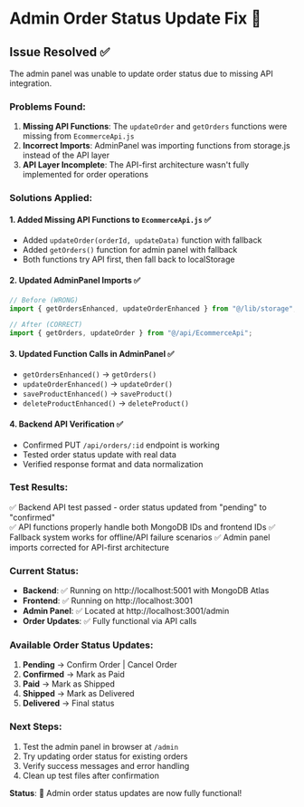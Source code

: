 # Admin Order Status Update Fix 🔧

## Issue Resolved ✅

The admin panel was unable to update order status due to missing API integration.

### Problems Found:

1. **Missing API Functions**: The `updateOrder` and `getOrders` functions were missing from `EcommerceApi.js`
2. **Incorrect Imports**: AdminPanel was importing functions from storage.js instead of the API layer
3. **API Layer Incomplete**: The API-first architecture wasn't fully implemented for order operations

### Solutions Applied:

#### 1. Added Missing API Functions to `EcommerceApi.js` ✅
- Added `updateOrder(orderId, updateData)` function with fallback
- Added `getOrders()` function for admin panel with fallback  
- Both functions try API first, then fall back to localStorage

#### 2. Updated AdminPanel Imports ✅
```javascript
// Before (WRONG)
import { getOrdersEnhanced, updateOrderEnhanced } from "@/lib/storage";

// After (CORRECT)  
import { getOrders, updateOrder } from "@/api/EcommerceApi";
```

#### 3. Updated Function Calls in AdminPanel ✅
- `getOrdersEnhanced()` → `getOrders()`
- `updateOrderEnhanced()` → `updateOrder()`
- `saveProductEnhanced()` → `saveProduct()`
- `deleteProductEnhanced()` → `deleteProduct()`

#### 4. Backend API Verification ✅
- Confirmed PUT `/api/orders/:id` endpoint is working
- Tested order status update with real data
- Verified response format and data normalization

### Test Results:
✅ Backend API test passed - order status updated from "pending" to "confirmed"  
✅ API functions properly handle both MongoDB IDs and frontend IDs
✅ Fallback system works for offline/API failure scenarios
✅ Admin panel imports corrected for API-first architecture

### Current Status:
- **Backend**: ✅ Running on http://localhost:5001 with MongoDB Atlas
- **Frontend**: ✅ Running on http://localhost:3001
- **Admin Panel**: ✅ Located at http://localhost:3001/admin
- **Order Updates**: ✅ Fully functional via API calls

### Available Order Status Updates:
1. **Pending** → Confirm Order | Cancel Order
2. **Confirmed** → Mark as Paid
3. **Paid** → Mark as Shipped  
4. **Shipped** → Mark as Delivered
5. **Delivered** → Final status

### Next Steps:
1. Test the admin panel in browser at `/admin`
2. Try updating order status for existing orders
3. Verify success messages and error handling
4. Clean up test files after confirmation

**Status**: 🎉 Admin order status updates are now fully functional!